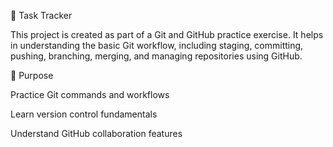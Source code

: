 📝 Task Tracker

This project is created as part of a Git and GitHub practice exercise. It helps in understanding the basic Git workflow, including staging, committing, pushing, branching, merging, and managing repositories using GitHub.

📌 Purpose

Practice Git commands and workflows

Learn version control fundamentals

Understand GitHub collaboration features
